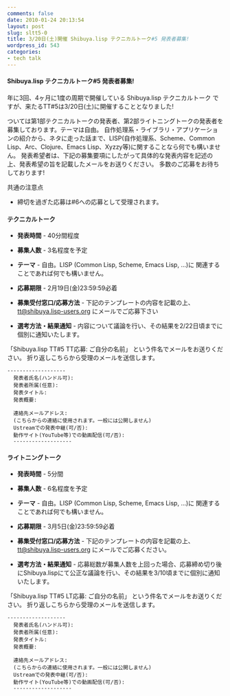 ```yaml
---
comments: false
date: 2010-01-24 20:13:54
layout: post
slug: sltt5-0
title: 3/20日(土)開催 Shibuya.lisp テクニカルトーク#5 発表者募集!
wordpress_id: 543
categories:
- tech talk
---
```


#### Shibuya.lisp テクニカルトーク#5 発表者募集!


年に3回、4ヶ月に1度の周期で開催している Shibuya.lisp テクニカルトーク ですが、来たるTT#5は3/20日(土)に開催することとなりました!

ついては第1部テクニカルトークの発表者、第2部ライトニングトークの発表者を募集しております。テーマは自由。
自作処理系・ライブラリ・アプリケーションの紹介から、ネタに走った話まで、LISP(自作処理系、Scheme、Common Lisp、Arc、Clojure、Emacs Lisp、Xyzzy等)に関することなら何でも構いません。
発表希望者は、下記の募集要項にしたがって具体的な発表内容を記述の上、発表希望の旨を記載したメールをお送りください。
多数のご応募をお待ちしております!

共通の注意点



  
  * 締切を過ぎた応募は#6への応募として受理されます。




#### テクニカルトーク





  
  * **発表時間** - 40分間程度

  
  * **募集人数** - 3名程度を予定

  
  * **テーマ** - 自由。LISP (Common Lisp, Scheme, Emacs Lisp, …)に 関連することであれば何でも構いません。

  
  * **応募期限** - 2月19日(金)23:59:59必着

  
  * **募集受付窓口/応募方法** - 下記のテンプレートの内容を記載の上、tt@shibuya.lisp-users.org にメールでご応募下さい

  
  * **選考方法・結果通知** - 内容について議論を行い、その結果を2/22日頃までに個別に通知いたします。


「Shibuya.lisp TT#5 TT応募: ご自分の名前」
  という件名でメールをお送りください。
  折り返しこちらから受理のメールを送信します。

    
    -------------------
      発表者氏名(ハンドル可):
      発表者所属(任意):
      発表タイトル:
      発表概要:
    
      連絡先メールアドレス:
      (こちらからの連絡に使用されます。一般には公開しません)
      Ustreamでの発表中継(可/否):
      動作サイト(YouTube等)での動画配信(可/否):
      -------------------




#### ライトニングトーク





  
  * **発表時間** - 5分間

  
  * **募集人数** - 6名程度を予定

  
  * **テーマ** - 自由。LISP (Common Lisp, Scheme, Emacs Lisp, …)に 関連することであれば何でも構いません。

  
  * **応募期限** - 3月5日(金)23:59:59必着

  
  * **募集受付窓口/応募方法** - 下記のテンプレートの内容を記載の上、tt@shibuya.lisp-users.org にメールでご応募ください。

  
  * **選考方法・結果通知** - 応募総数が募集人数を上回った場合、応募締め切り後にShibuya.lispにて公正な議論を行い、その結果を3/10頃までに個別に通知いたします。


「Shibuya.lisp TT#5 LT応募: ご自分の名前」
  という件名でメールをお送りください。
  折り返しこちらから受理のメールを送信します。

    
    -------------------
      発表者氏名(ハンドル可):
      発表者所属(任意):
      発表タイトル:
      発表概要:
    
      連絡先メールアドレス:
      (こちらからの連絡に使用されます。一般には公開しません)
      Ustreamでの発表中継(可/否):
      動作サイト(YouTube等)での動画配信(可/否):
      -------------------
    



